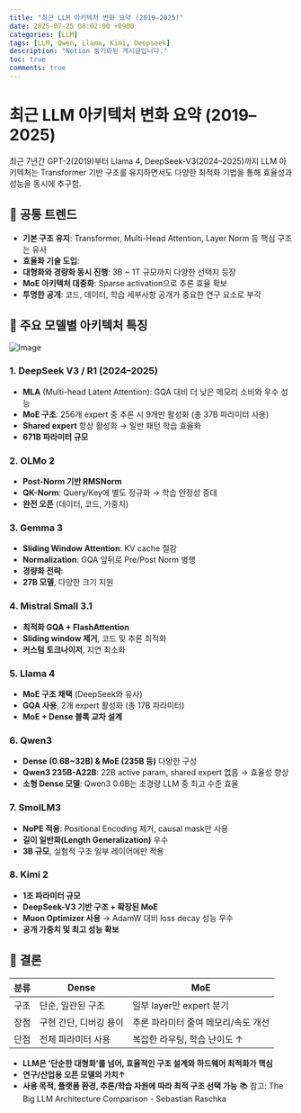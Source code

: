 ```yaml
---
title: "최근 LLM 아키텍처 변화 요약 (2019–2025)"
date: 2025-07-25 08:02:00 +0900
categories: [LLM]
tags: [LLM, Qwen, Llama, Kimi, Deepseek]
description: "Notion 동기화된 게시글입니다."
toc: true
comments: true
---
```


# 최근 LLM 아키텍처 변화 요약 (2019–2025)

최근 7년간 GPT-2(2019)부터 Llama 4, DeepSeek-V3(2024–2025)까지 LLM 아키텍처는 Transformer 기반 구조를 유지하면서도 다양한 최적화 기법을 통해 효율성과 성능을 동시에 추구함.

## 🔑 공통 트렌드

- **기본 구조 유지**: Transformer, Multi-Head Attention, Layer Norm 등 핵심 구조는 유사
- **효율화 기술 도입**:
- **대형화와 경량화 동시 진행**: 3B ~ 1T 규모까지 다양한 선택지 등장
- **MoE 아키텍처 대중화**: Sparse activation으로 추론 효율 확보
- **투명한 공개**: 코드, 데이터, 학습 세부사항 공개가 중요한 연구 요소로 부각
## 📌 주요 모델별 아키텍처 특징

![Image](https://prod-files-secure.s3.us-west-2.amazonaws.com/e6db513d-ec54-40ff-aa74-2487b0bcfe15/ac24fdd3-febf-45c7-8e99-afb6446591d8/image.png?X-Amz-Algorithm=AWS4-HMAC-SHA256&X-Amz-Content-Sha256=UNSIGNED-PAYLOAD&X-Amz-Credential=ASIAZI2LB4667LMTS6SD%2F20250725%2Fus-west-2%2Fs3%2Faws4_request&X-Amz-Date=20250725T220858Z&X-Amz-Expires=3600&X-Amz-Security-Token=IQoJb3JpZ2luX2VjECUaCXVzLXdlc3QtMiJIMEYCIQCRgH1mHcFYO2CJa6zQM0dsPVA6ocB22LmgUdtADwkpzwIhAImtRpVvmhr3DOnvadMnIqIohIQ60zuzayKG%2FXNHWVGKKv8DCE4QABoMNjM3NDIzMTgzODA1IgxiFrafvCEolq0QxY4q3AOwfBoGUxxMRV%2BOQ3y6f6pgUNRtq3hkFnQ6czfefSmKVI0qVsQGL8YOQIWxccqWkpEC2PSVpdq8RLy7%2B9bcr4XFY6xTk7S1xHMuVLWMg2DUof7HeaYiD9Y5XTUmYJ3WH%2FbXIkZ1sq6kcg4fAfaFSYMpnIRdy60z%2BEsgaaFXr9COaVYg%2BOHq%2FamoHiB9FxsNGi9Ip5ncy4tGX%2F%2BfZAzJux4jKLstGWMQcj0mGNn0jSOv%2F4Glk9dxz4XpALqLQaf7gnTJjFgHVQW376k7pgHm15fyCIaoNaErk0v4Y1eq7oyuA0hfXC4AweEXHDvgEk%2F7oqxIrDB%2BBmW0SAl6hiVAu3ilnsNsq0dcbQgW7j4u2JvEHKyAMcOwrMB9nJ447K8PnlUOGPoUqx%2BMXk1noZfpzNSqNzaaOCaUH1vP762lNNOIsszJ6G7jIlG9e%2FleCt9K2tt%2FpxTwfx%2BbPUJz1fiiulM6%2BYM0X7brvsf9CyAVUzUJ0IzCvAeSobRXZOiPPm7E1%2BIjVxvDo4frqdLsOjBZ%2FAFvsrs991HzmmUqvanAjXMRZSZSwGJZ2bFmtif%2Blk1VAs5wQT5MMA5e%2Fxi6MH6wdH%2FBycWLsT7j99KfTAVv5no5q2EXB3OuN5rCG3CIUDCe0Y%2FEBjqkASaIeP97v%2Bv8uiihagdgIkTSdDUnBIlbedYuWDumpx6u5kCWmh4vZyrKkclsAOrkj4UZvzqXWKod7VSb9TfeneTShfZWzrU7rmVfWI0FvYfrvjZkVpdC6GGeIX90Ynu2LQT7DYVgnbk42zrH8b1Z8uZTLXkZAkBlzBfRJSm%2F3Tw8SAbWIsZgO%2Bbvym4Ouf%2FN%2FPooPcsZDaopOJQ0AhqzK2WUjj%2Fk&X-Amz-Signature=beace1eb4a6f67180f28a413aeca24236b1e8ecde734cf780b38ca458c35b046&X-Amz-SignedHeaders=host&x-amz-checksum-mode=ENABLED&x-id=GetObject)

### 1. DeepSeek V3 / R1 (2024–2025)

- **MLA** (Multi-head Latent Attention): GQA 대비 더 낮은 메모리 소비와 우수 성능
- **MoE 구조**: 256개 expert 중 추론 시 9개만 활성화 (총 37B 파라미터 사용)
- **Shared expert** 항상 활성화 → 일반 패턴 학습 효율화
- **671B 파라미터 규모**
### 2. OLMo 2

- **Post-Norm 기반 RMSNorm**
- **QK-Norm**: Query/Key에 별도 정규화 → 학습 안정성 증대
- **완전 오픈** (데이터, 코드, 가중치)
### 3. Gemma 3

- **Sliding Window Attention**: KV cache 절감
- **Normalization**: GQA 앞뒤로 Pre/Post Norm 병행
- **경량화 전략**:
- **27B 모델**, 다양한 크기 지원
### 4. Mistral Small 3.1

- **최적화 GQA + FlashAttention**
- **Sliding window 제거**, 코드 및 추론 최적화
- **커스텀 토크나이저**, 지연 최소화
### 5. Llama 4

- **MoE 구조 채택** (DeepSeek와 유사)
- **GQA 사용**, 2개 expert 활성화 (총 17B 파라미터)
- **MoE + Dense 블록 교차 설계**
### 6. Qwen3

- **Dense (0.6B~32B) & MoE (235B 등)** 다양한 구성
- **Qwen3 235B-A22B**: 22B active param, shared expert 없음 → 효율성 향상
- **소형 Dense 모델**: Qwen3 0.6B는 초경량 LLM 중 최고 수준 효율
### 7. SmolLM3

- **NoPE 적용**: Positional Encoding 제거, causal mask만 사용
- **길이 일반화(Length Generalization)** 우수
- **3B 규모**, 실험적 구조 일부 레이어에만 적용
### 8. Kimi 2

- **1조 파라미터 규모**
- **DeepSeek-V3 기반 구조 + 확장된 MoE**
- **Muon Optimizer 사용** → AdamW 대비 loss decay 성능 우수
- **공개 가중치 및 최고 성능 확보**
## 🧩 결론

| 분류 | Dense | MoE |
| --- | --- | --- |
| 구조 | 단순, 일관된 구조 | 일부 layer만 expert 분기 |
| 장점 | 구현 간단, 디버깅 용이 | 추론 파라미터 줄여 메모리/속도 개선 |
| 단점 | 전체 파라미터 사용 | 복잡한 라우팅, 학습 난이도 ↑ |

- **LLM은 ‘단순한 대형화’를 넘어, 효율적인 구조 설계와 하드웨어 최적화가 핵심**
- **연구/산업용 오픈 모델의 가치↑**
- **사용 목적, 플랫폼 환경, 추론/학습 자원에 따라 최적 구조 선택 가능**
📚 참고: The Big LLM Architecture Comparison - Sebastian Raschka


